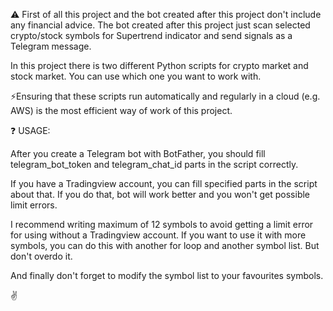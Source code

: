 ⚠️ First of all this project and the bot created after this project don't include any financial advice. The bot created after this project just scan selected crypto/stock symbols for Supertrend indicator and send signals as a Telegram message.

In this project there is two different Python scripts for crypto market and stock market. You can use which one you want to work with.

⚡Ensuring that these scripts run automatically and regularly in a cloud (e.g. AWS) is the most efficient way of work of this project.

❓ USAGE:

After you create a Telegram bot with BotFather, you should fill telegram_bot_token and telegram_chat_id parts in the script correctly.

If you have a Tradingview account, you can fill specified parts in the script about that. If you do that, bot will work better and you won't get possible limit errors.

I recommend writing maximum of 12 symbols to avoid getting a limit error for using without a Tradingview account. If you want to use it with more symbols, you can do this with another for loop and another symbol list. But don't overdo it.

And finally don't forget to modify the symbol list to your favourites symbols.

✌️
